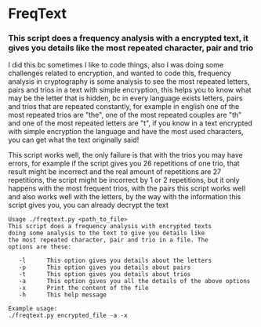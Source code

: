 # FreqText
### This script does a frequency analysis with a encrypted text, it gives you details like the most repeated character, pair and trio

I did this bc sometimes I like to code things, also I was doing some challenges related to encryption, and wanted to code this, frequency analysis in cryptography is some analysis to see the most repeated letters, pairs and trios in a text with simple encryption, this helps you to know what may be the letter that is hidden, bc in every language exists letters, pairs and trios that are repeated constantly, for example in english one of the most repeated trios are "the", one of the most repeated couples are "th" and one of the most repeated letters are "t", if you know in a text encrypted with simple encryption the language and have the most used characters, you can get what the text originally said!

This script works well, the only failure is that with the trios you may have errors, for example if the script gives you 26 repetitions of one trio, that result might be incorrect and the real amount of repetitions are 27 repetitions, the script might be incorrect by 1 or 2 repetitions, but it only happens with the most frequent trios, with the pairs this script works well and also works well with the letters, by the way with the information this script gives you, you can already decrypt the text

```text
Usage ./freqtext.py <path_to_file> 
This script does a frequency analysis with encrypted texts
doing some analysis to the text to give you details like
the most repeated character, pair and trio in a file. The
options are these:

   -l      This option gives you details about the letters
   -p      This option gives you details about pairs
   -t      This option gives you details about trios
   -a      This option gives you all the details of the above options
   -x      Print the content of the file
   -h      This help message

Example usage:
./freqtext.py encrypted_file -a -x
```
